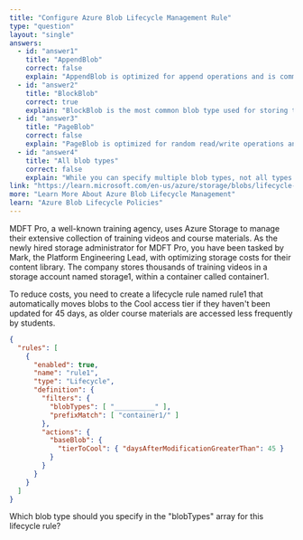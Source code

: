```yaml
---
title: "Configure Azure Blob Lifecycle Management Rule"
type: "question"
layout: "single"
answers:
  - id: "answer1"
    title: "AppendBlob"
    correct: false
    explain: "AppendBlob is optimized for append operations and is commonly used for log files. While it can be included in lifecycle rules, BlockBlob is the most common type for general storage scenarios and automatic tiering."
  - id: "answer2"
    title: "BlockBlob"
    correct: true
    explain: "BlockBlob is the most common blob type used for storing text and binary data. It supports all access tiers (Hot, Cool, Archive) and is the standard choice for lifecycle management rules that tier blobs based on age."
  - id: "answer3"
    title: "PageBlob"
    correct: false
    explain: "PageBlob is optimized for random read/write operations and is primarily used for Virtual Hard Disks (VHDs). It does not support the Cool or Archive access tiers, making it unsuitable for this lifecycle rule."
  - id: "answer4"
    title: "All blob types"
    correct: false
    explain: "While you can specify multiple blob types, not all types support all access tiers. PageBlobs don't support Cool or Archive tiers, so specifying all types would cause the rule to fail for PageBlobs."
link: "https://learn.microsoft.com/en-us/azure/storage/blobs/lifecycle-management-policy-configure"
more: "Learn More About Azure Blob Lifecycle Management"
learn: "Azure Blob Lifecycle Policies"
---
```


MDFT Pro, a well-known training agency, uses Azure Storage to manage their extensive collection of training videos and course materials. As the newly hired storage administrator for MDFT Pro, you have been tasked by Mark, the Platform Engineering Lead, with optimizing storage costs for their content library. The company stores thousands of training videos in a storage account named storage1, within a container called container1. 

To reduce costs, you need to create a lifecycle rule named rule1 that automatically moves blobs to the Cool access tier if they haven't been updated for 45 days, as older course materials are accessed less frequently by students.

```json
{
  "rules": [
    {
      "enabled": true,
      "name": "rule1",
      "type": "Lifecycle",
      "definition": {
        "filters": {
          "blobTypes": [ "__________" ],
          "prefixMatch": [ "container1/" ] 
        },
        "actions": {
          "baseBlob": {
            "tierToCool": { "daysAfterModificationGreaterThan": 45 }
          }
        }
      }
    }
  ]
}
```

Which blob type should you specify in the "blobTypes" array for this lifecycle rule?
